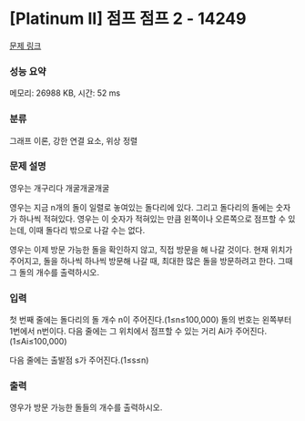 # [Platinum II] 점프 점프 2 - 14249 

[문제 링크](https://www.acmicpc.net/problem/14249) 

### 성능 요약

메모리: 26988 KB, 시간: 52 ms

### 분류

그래프 이론, 강한 연결 요소, 위상 정렬

### 문제 설명

<p>영우는 개구리다 개굴개굴개굴</p>

<p>영우는 지금 n개의 돌이 일렬로 놓여있는 돌다리에 있다. 그리고 돌다리의 돌에는 숫자가 하나씩 적혀있다. 영우는 이 숫자가 적혀있는 만큼 왼쪽이나 오른쪽으로 점프할 수 있는데, 이때 돌다리 밖으로 나갈 수는 없다.</p>

<p>영우는 이제 방문 가능한 돌을 확인하지 않고, 직접 방문을 해 나갈 것이다. 현재 위치가 주어지고, 돌을 하나씩 하나씩 방문해 나갈 때, 최대한 많은 돌을 방문하려고 한다. 그때 그 돌의 개수를 출력하시오.</p>

### 입력 

 <p>첫 번째 줄에는 돌다리의 돌 개수 n이 주어진다.(1≤n≤100,000) 돌의 번호는 왼쪽부터 1번에서 n번이다. 다음 줄에는 그 위치에서 점프할 수 있는 거리 Ai가 주어진다.(1≤Ai≤100,000)</p>

<p>다음 줄에는 출발점 s가 주어진다.(1≤s≤n)</p>

### 출력 

 <p>영우가 방문 가능한 돌들의 개수를 출력하시오.</p>

